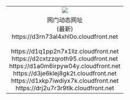 ﻿<table>
  <tr></tr>
  <tr><td colspan=2 align=center><img src="https://d3rn73al4xhl0o.cloudfront.net/Up/oGate.jpg" /></td></tr>
  <tr><td colspan=2 align=center>网门动态网址<br/>(最新)
<br>https://d3rn73al4xhl0o.cloudfront.net
<br/>
<br>https://d1q1pp2n7x1llz.cloudfront.net
<br>https://d2cxtzzqroth95.cloudfront.net
<br>https://d1a0m6irpyw04y.cloudfront.net
<br>https://d3je6klej8gk2t.cloudfront.net
<br>https://d1xkp7iwdiyx7k.cloudfront.net
<br>https://drj2u7r3r9tlk.cloudfront.net
    </td>
  </tr>
</table>

